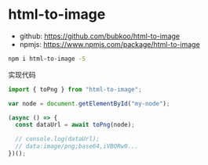 # html-to-image

- github: https://github.com/bubkoo/html-to-image
- npmjs: https://www.npmjs.com/package/html-to-image

```bash
npm i html-to-image -S
```

实现代码

```js
import { toPng } from "html-to-image";

var node = document.getElementById("my-node");

(async () => {
  const dataUrl = await toPng(node);

  // console.log(dataUrl);
  // data:image/png;base64,iVBORw0...
})();
```
